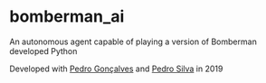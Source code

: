 # bomberman_ai
An autonomous agent capable of playing a version of Bomberman developed Python

Developed with [Pedro Gonçalves](https://github.com/PedroG-8) and [Pedro Silva](https://github.com/pedromsilva99) in 2019
